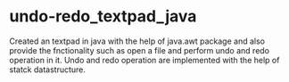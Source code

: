 # undo-redo_textpad_java
Created an textpad in java with the help of java.awt package and also provide the fnctionality such as open a file and perform undo and redo operation in it.
Undo and redo operation are implemented with the help of statck datastructure.
